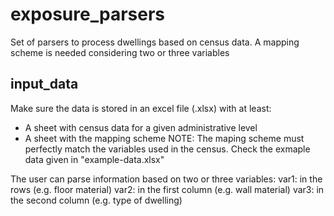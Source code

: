# exposure_parsers
Set of parsers to process dwellings based on census data.
A mapping scheme is needed considering two or three variables

## input_data
Make sure the data is stored in an excel file (.xlsx) with at least:
* A sheet with census data for a given administrative level
* A sheet with the mapping scheme
NOTE: The maping scheme must perfectly match the variables used in the census.
Check the exmaple data given in "example-data.xlsx"

The user can parse information based on two or three variables: 
var1: in the rows (e.g. floor material)
var2: in the first column (e.g. wall material)
var3: in the second column (e.g. type of dwelling)